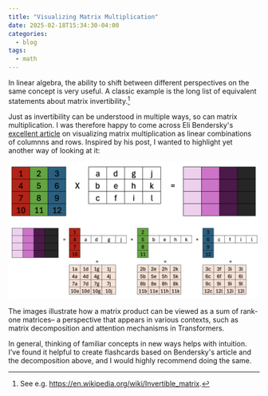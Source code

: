 ```yaml
---
title: "Visualizing Matrix Multiplication"
date: 2025-02-18T15:34:30-04:00
categories:
  - blog
tags:
  - math
---
```

In linear algebra, the ability to shift between different perspectives on the same concept is very useful. A classic example is the long list of equivalent statements about matrix invertibility.[^1] 

Just as invertibility can be understood in multiple ways, so can matrix multiplication. I was therefore happy to come across Eli Bendersky's [excellent article](https://eli.thegreenplace.net/2015/visualizing-matrix-multiplication-as-a-linear-combination/) on visualizing matrix multiplication as linear combinations of columnns and rows. Inspired by his post, I wanted to highlight yet another way of looking at it:

![Matrix Multiplication - Perspective 1](/assets/images/matmul1.png)
![Matrix Multiplication - Perspective 2](/assets/images/matmul2.png)

The images illustrate how a matrix product can be viewed as a sum of rank-one matrices– a perspective that appears in various contexts, such as matrix decomposition and attention mechanisms in Transformers. 

In general, thinking of familiar concepts in new ways helps with intuition. I’ve found it helpful to create flashcards based on Bendersky's article and the decomposition above, and I would highly recommend doing the same.


[^1]: See e.g. https://en.wikipedia.org/wiki/Invertible_matrix.

